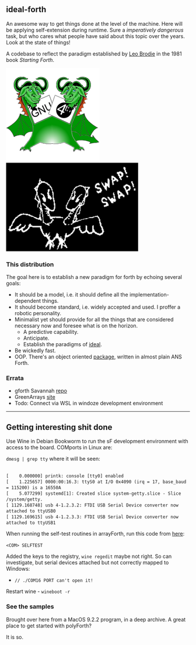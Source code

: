 ## ideal-forth

An awesome way to get things done at the level of the machine. Here will be applying self-extension during runtime. Sure a _imperatively dangerous_ task, but who cares what people have said about this topic over the years. Look at the state of things!

A codebase to reflect the paradigm established by [Leo Brodie](https://www.forth.com/starting-forth/0-starting-forth/) in the 1981 book _Starting Forth_.

![gnu](/images/gnu-forth.png) ![swap](/images/swap-dragon.png)

### This distribution

The goal here is to establish a new paradigm for forth by echoing several goals:

* It should be a model, i.e. it should define all the implementation-dependent things.
* It should become standard, i.e. widely accepted and used. I proffer a robotic personality.
* Minimalist yet should provide for all the things that are considered necessary now and foresee what is on the horizon.
    - A predictive capability.
    - Anticipate.
    - Establish the paradigms of [ideal](https://github.com/cartheur/ideal).
* Be wickedly fast.    
* OOP. There's an object oriented [package](/releases/oof.zip), written in almost plain ANS Forth.

### Errata

* gforth Savannah [repo](https://git.savannah.gnu.org/cgit/gforth.git)
* GreenArrays [site](https://www.greenarraychips.com)
* Todo: Connect via WSL in windoze development environment

-----

## Getting interesting shit done

Use Wine in Debian Bookworm to run the sF development environment with access to the board. COMports in Linux are:

`dmesg | grep tty` where it will be seen:

```

[    0.000000] printk: console [tty0] enabled
[    1.225657] 0000:00:16.3: ttyS0 at I/O 0x4090 (irq = 17, base_baud = 115200) is a 16550A
[    5.077299] systemd[1]: Created slice system-getty.slice - Slice /system/getty.
[ 1129.168748] usb 4-1.2.3.2: FTDI USB Serial Device converter now attached to ttyUSB0
[ 1129.169615] usb 4-1.2.3.3: FTDI USB Serial Device converter now attached to ttyUSB1

```

When running the self-test routines in arrayForth, run this code from [here](https://wiki.winehq.org/index.php?title=Wine_User%27s_Guide&oldid=2519#Serial_and_Parallel_Ports):

`<COM> SELFTEST`

Added the keys to the registry, `wine regedit` maybe not right. So can investigate, but serial devices attached but not correctly mapped to Windows:

* `// ./COM16 PORT can't open it!`

Restart wine - `wineboot -r`

### See the samples

Brought over here from a MacOS 9.2.2 program, in a deep archive. A great place to get started with polyForth?

It is so.
